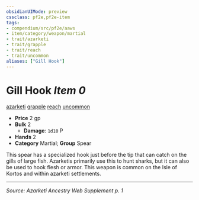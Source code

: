 ```yaml
---
obsidianUIMode: preview
cssclass: pf2e,pf2e-item
tags:
- compendium/src/pf2e/aaws
- item/category/weapon/martial
- trait/azarketi
- trait/grapple
- trait/reach
- trait/uncommon
aliases: ["Gill Hook"]
---
```

# Gill Hook *Item 0*  
[azarketi](azarketi-loag.md "Azarketi Ancestry & Heritage Trait")  [grapple](Reference/Rules/Traits/grapple.md "Grapple Weapon Trait")  [reach](reach.md "Reach Weapon Trait")  [uncommon](uncommon.md "Uncommon Rarity Trait")  

- **Price** 2 gp
- **Bulk** 2
  - **Damage**: `1d10` P
- **Hands** 2
- **Category** Martial; **Group** Spear 

This spear has a specialized hook just before the tip that can catch on the gills of large fish. Azarketis primarily use this to hunt sharks, but it can also be used to hook flesh or armor. This weapon is common on the Isle of Kortos and within azarketi settlements.


---
*Source: Azarketi Ancestry Web Supplement p. 1*